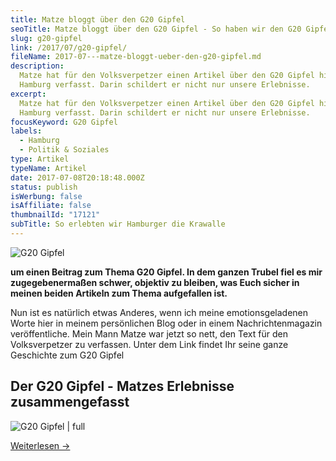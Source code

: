 ```yaml
---
title: Matze bloggt über den G20 Gipfel
seoTitle: Matze bloggt über den G20 Gipfel - So haben wir den G20 Gipfel erlebt
slug: g20-gipfel
link: /2017/07/g20-gipfel/
fileName: 2017-07---matze-bloggt-ueber-den-g20-gipfel.md
description:
  Matze hat für den Volksverpetzer einen Artikel über den G20 Gipfel hier in
  Hamburg verfasst. Darin schildert er nicht nur unsere Erlebnisse.
excerpt:
  Matze hat für den Volksverpetzer einen Artikel über den G20 Gipfel hier in
  Hamburg verfasst. Darin schildert er nicht nur unsere Erlebnisse.
focusKeyword: G20 Gipfel
labels:
  - Hamburg
  - Politik & Soziales
type: Artikel
typeName: Artikel
date: 2017-07-08T20:18:48.000Z
status: publish
isWerbung: false
isAffiliate: false
thumbnailId: "17121"
subTitle: So erlebten wir Hamburger die Krawalle
---
```


![G20 Gipfel](http://cardamonchai.com/wp-content/uploads/2017/07/19942836_1912374132335861_9174963676286235512_o-640x640.jpg)

<strong> um einen Beitrag zum Thema G20 Gipfel. In dem ganzen Trubel fiel es mir
zugegebenermaßen schwer, objektiv zu bleiben, was Euch sicher in meinen beiden
Artikeln zum Thema aufgefallen ist. </strong>

Nun ist es natürlich etwas Anderes, wenn ich meine emotionsgeladenen Worte hier
in meinem persönlichen Blog oder in einem Nachrichtenmagazin veröffentliche.
Mein Mann Matze war jetzt so nett, den Text für den Volksverpetzer zu verfassen.
Unter dem Link findet Ihr seine ganze Geschichte zum G20 Gipfel

## Der G20 Gipfel - Matzes Erlebnisse zusammengefasst

![G20 Gipfel | full](http://cardamonchai.com/wp-content/uploads/2017/07/Bildschirmfoto-2017-07-08-um-21.18.23.png)

<a href="http://www.mimikama.at/volksverpetzer/hamburg/" target="_blank" rel="noopener">

<a href="http://www.mimikama.at/volksverpetzer/hamburg/" target="_blank" rel="noopener">Weiterlesen
-&gt;</a>

<span style="border-radius: 2px; text-indent: 20px; width: auto; padding: 0px 4px 0px 0px; text-align: center; font: bold 11px/20px 'Helvetica Neue',Helvetica,sans-serif; color: #ffffff; background: #bd081c no-repeat scroll 3px 50% / 14px 14px; position: absolute; opacity: 1; z-index: 8675309; display: none; cursor: pointer;">Merken</span>

<span style="border-radius: 2px; text-indent: 20px; width: auto; padding: 0px 4px 0px 0px; text-align: center; font: bold 11px/20px 'Helvetica Neue',Helvetica,sans-serif; color: #ffffff; background: #bd081c no-repeat scroll 3px 50% / 14px 14px; position: absolute; opacity: 1; z-index: 8675309; display: none; cursor: pointer;">Merken</span>

<span style="border-radius: 2px; text-indent: 20px; width: auto; padding: 0px 4px 0px 0px; text-align: center; font: bold 11px/20px 'Helvetica Neue',Helvetica,sans-serif; color: #ffffff; background: #bd081c  no-repeat scroll 3px 50% / 14px 14px; position: absolute; opacity: 1; z-index: 8675309; display: none; cursor: pointer;">Merken</span>
